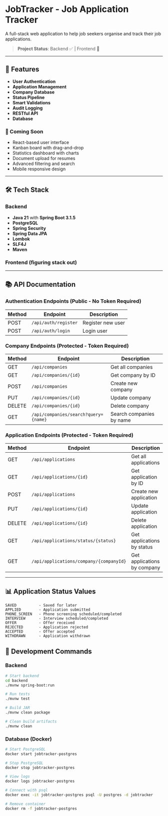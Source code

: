 # JobTracker - Job Application Tracker

A full-stack web application to help job seekers organise and track their job applications.

> **Project Status**: Backend ✅ | Frontend 🚧

---

## 🎯 Features

- **User Authentication**
- **Application Management**
- **Company Database**
- **Status Pipeline**
- **Smart Validations**
- **Audit Logging**
- **RESTful API**
- **Database**

### 🚧 Coming Soon

- React-based user interface
- Kanban board with drag-and-drop
- Statistics dashboard with charts
- Document upload for resumes
- Advanced filtering and search
- Mobile responsive design

---

## 🛠️ Tech Stack

### Backend

- **Java 21** with **Spring Boot 3.1.5**
- **PostgreSQL**
- **Spring Security**
- **Spring Data JPA**
- **Lombok**
- **SLF4J**
- **Maven**

### Frontend (figuring stack out)

---

## 📚 API Documentation

### Authentication Endpoints (Public - No Token Required)

| Method | Endpoint             | Description       |
| ------ | -------------------- | ----------------- |
| POST   | `/api/auth/register` | Register new user |
| POST   | `/api/auth/login`    | Login user        |

### Company Endpoints (Protected - Token Required)

| Method | Endpoint                             | Description              |
| ------ | ------------------------------------ | ------------------------ |
| GET    | `/api/companies`                     | Get all companies        |
| GET    | `/api/companies/{id}`                | Get company by ID        |
| POST   | `/api/companies`                     | Create new company       |
| PUT    | `/api/companies/{id}`                | Update company           |
| DELETE | `/api/companies/{id}`                | Delete company           |
| GET    | `/api/companies/search?query={name}` | Search companies by name |

### Application Endpoints (Protected - Token Required)

| Method | Endpoint                                | Description                 |
| ------ | --------------------------------------- | --------------------------- |
| GET    | `/api/applications`                     | Get all applications        |
| GET    | `/api/applications/{id}`                | Get application by ID       |
| POST   | `/api/applications`                     | Create new application      |
| PUT    | `/api/applications/{id}`                | Update application          |
| DELETE | `/api/applications/{id}`                | Delete application          |
| GET    | `/api/applications/status/{status}`     | Get applications by status  |
| GET    | `/api/applications/company/{companyId}` | Get applications by company |

---

## 📊 Application Status Values

```
SAVED          - Saved for later
APPLIED        - Application submitted
PHONE_SCREEN   - Phone screening scheduled/completed
INTERVIEW      - Interview scheduled/completed
OFFER          - Offer received
REJECTED       - Application rejected
ACCEPTED       - Offer accepted
WITHDRAWN      - Application withdrawn
```

## 📝 Development Commands

### Backend

```bash
# Start backend
cd backend
./mvnw spring-boot:run

# Run tests
./mvnw test

# Build JAR
./mvnw clean package

# Clean build artifacts
./mvnw clean
```

### Database (Docker)

```bash
# Start PostgreSQL
docker start jobtracker-postgres

# Stop PostgreSQL
docker stop jobtracker-postgres

# View logs
docker logs jobtracker-postgres

# Connect with psql
docker exec -it jobtracker-postgres psql -U postgres -d jobtracker

# Remove container
docker rm -f jobtracker-postgres
```
